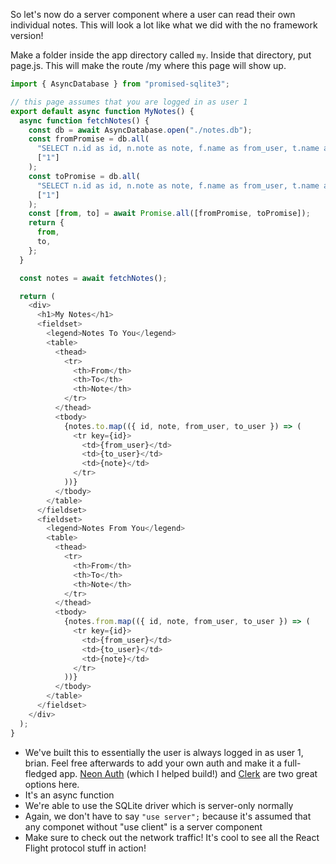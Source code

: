 So let's now do a server component where a user can read their own individual notes. This will look a lot like what we did with the no framework version!

Make a folder inside the app directory called `my`. Inside that directory, put page.js. This will make the route /my where this page will show up.

```javascript
import { AsyncDatabase } from "promised-sqlite3";

// this page assumes that you are logged in as user 1
export default async function MyNotes() {
  async function fetchNotes() {
    const db = await AsyncDatabase.open("./notes.db");
    const fromPromise = db.all(
      "SELECT n.id as id, n.note as note, f.name as from_user, t.name as to_user FROM notes n JOIN users f ON f.id = n.from_user JOIN users t ON t.id = n.to_user WHERE from_user = ?",
      ["1"]
    );
    const toPromise = db.all(
      "SELECT n.id as id, n.note as note, f.name as from_user, t.name as to_user FROM notes n JOIN users f ON f.id = n.from_user JOIN users t ON t.id = n.to_user WHERE to_user = ?",
      ["1"]
    );
    const [from, to] = await Promise.all([fromPromise, toPromise]);
    return {
      from,
      to,
    };
  }

  const notes = await fetchNotes();

  return (
    <div>
      <h1>My Notes</h1>
      <fieldset>
        <legend>Notes To You</legend>
        <table>
          <thead>
            <tr>
              <th>From</th>
              <th>To</th>
              <th>Note</th>
            </tr>
          </thead>
          <tbody>
            {notes.to.map(({ id, note, from_user, to_user }) => (
              <tr key={id}>
                <td>{from_user}</td>
                <td>{to_user}</td>
                <td>{note}</td>
              </tr>
            ))}
          </tbody>
        </table>
      </fieldset>
      <fieldset>
        <legend>Notes From You</legend>
        <table>
          <thead>
            <tr>
              <th>From</th>
              <th>To</th>
              <th>Note</th>
            </tr>
          </thead>
          <tbody>
            {notes.from.map(({ id, note, from_user, to_user }) => (
              <tr key={id}>
                <td>{from_user}</td>
                <td>{to_user}</td>
                <td>{note}</td>
              </tr>
            ))}
          </tbody>
        </table>
      </fieldset>
    </div>
  );
}
```

- We've built this to essentially the user is always logged in as user 1, brian. Feel free afterwards to add your own auth and make it a full-fledged app. [Neon Auth][neon] (which I helped build!) and [Clerk][clerk] are two great options here.
- It's an async function
- We're able to use the SQLite driver which is server-only normally
- Again, we don't have to say `"use server";` because it's assumed that any componet without "use client" is a server component
- Make sure to check out the network traffic! It's cool to see all the React Flight protocol stuff in action!

[neon]: https://neon.tech/blog/neon-auth-is-here-get-authentication-in-a-couple-of-clicks
[clerk]: https://clerk.com
